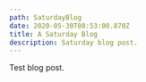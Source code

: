 ```yaml
---
path: SaturdayBlog
date: 2020-05-30T08:53:00.870Z
title: A Saturday Blog
description: Saturday blog post.
---
```

Test blog post.
